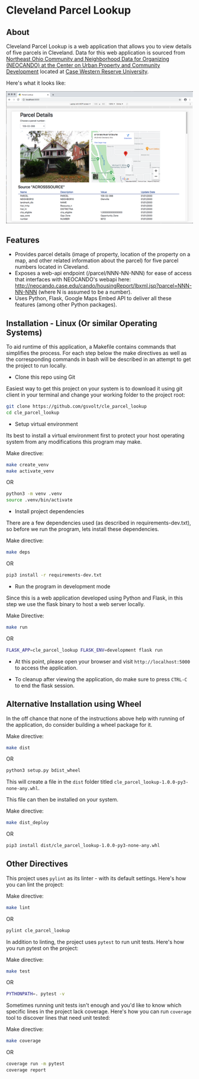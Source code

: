 # Cleveland Parcel Lookup

## About

Cleveland Parcel Lookup is a web application that allows you to view details of five parcels in Cleveland. Data for this web application is sourced from [Northeast Ohio Community and Neighborhood Data for Organizing (NEOCANDO) at the Center on Urban Property and Community Development](https://neocando.case.edu/) located at [Case Western Reserve University](https://www.case.edu).

Here's what it looks like:

![Cleveland Parcel Lookup](/images/cle_parcel_lookup_light.png)

## Features

- Provides parcel details (image of property, location of the property on a map, and other related information about the parcel) for five parcel numbers located in Cleveland.
- Exposes a web-api endpoint (/parcel/NNN-NN-NNN) for ease of access that interfaces with NEOCANDO's webapi here: http://neocando.case.edu/cando/housingReport/lbxml.jsp?parcel=NNN-NN-NNN (where N is assumed to be a number).
- Uses Python, Flask, Google Maps Embed API to deliver all these features (among other Python packages).

## Installation - Linux (Or similar Operating Systems)

To aid runtime of this application, a Makefile contains commands that simplifies the process. For each step below the make directives as well as the corresponding commands in bash will be described in an attempt to get the project to run locally.

- Clone this repo using Git

Easiest way to get this project on your system is to download it using git client in your terminal and change your working folder to the project root:

```bash
git clone https://github.com/gsvolt/cle_parcel_lookup
cd cle_parcel_lookup
```

- Setup virtual environment

Its best to install a virtual environment first to protect your host operating system from any modifications this program may make.

Make directive:

```bash
make create_venv
make activate_venv
```

OR 

```bash
python3 -m venv .venv
source .venv/bin/activate
```

- Install project dependencies

There are a few dependencies used (as described in requirements-dev.txt), so before we run the program, lets install these dependencies.

Make directive:

```bash
make deps
```

OR 

```bash
pip3 install -r requirements-dev.txt
```

- Run the program in development mode

Since this is a web application developed using Python and Flask, in this step we use the flask binary to host a web server locally.

Make Directive:

```bash
make run
```

OR 

```bash
FLASK_APP=cle_parcel_lookup FLASK_ENV=development flask run
```

- At this point, please open your browser and visit `http://localhost:5000` to access the application.

- To cleanup after viewing the application, do make sure to press `CTRL-C` to
end the flask session.

## Alternative Installation using Wheel

In the off chance that none of the instructions above help with running of the application, do consider building a wheel package for it.

Make directive:

```bash
make dist
```

OR 

```bash
python3 setup.py bdist_wheel
```

This will create a file in the `dist` folder titled `cle_parcel_lookup-1.0.0-py3-none-any.whl`.

This file can then be installed on your system.

Make directive:

```bash
make dist_deploy
```

OR 

```bash
pip3 install dist/cle_parcel_lookup-1.0.0-py3-none-any.whl
```

## Other Directives

This project uses `pylint` as its linter - with its default settings. Here's how you can lint the project:

Make directive:

```bash
make lint
```

OR 

```bash
pylint cle_parcel_lookup
```

In addition to linting, the project uses `pytest` to run unit tests. Here's how you run pytest on the project:

Make directive:

```bash
make test
```

OR 

```bash
PYTHONPATH=. pytest -v
```

Sometimes running unit tests isn't enough and you'd like to know which specific lines in the project lack coverage. Here's how you can run `coverage` tool to discover lines that need unit tested:

Make directive:

```bash
make coverage
```

OR 

```bash
coverage run -m pytest
coverage report
```

